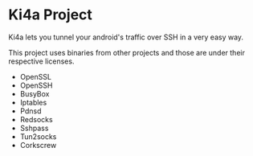 # Ki4a Project

Ki4a lets you tunnel your android's traffic over SSH in a very easy way.

This project uses binaries from other projects and those are under their respective licenses.

 - OpenSSL
 - OpenSSH
 - BusyBox
 - Iptables
 - Pdnsd
 - Redsocks
 - Sshpass
 - Tun2socks
 - Corkscrew

